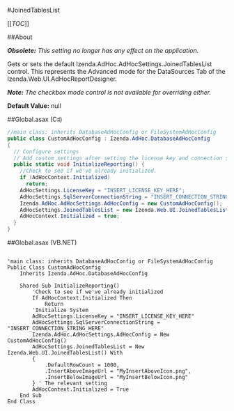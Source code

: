#JoinedTablesList

[[_TOC_]]

##About

_**Obsolete:** This setting no longer has any effect on the application._

Gets or sets the default Izenda.AdHoc.AdHocSettings.JoinedTablesList control. This represents the Advanced mode for the DataSources Tab of the Izenda.Web.UI.AdHocReportDesigner. 

_**Note:** The checkbox mode control is not available for overriding either._

**Default Value:** null

##Global.asax (C♯)

```csharp
//main class: inherits DatabaseAdHocConfig or FileSystemAdHocConfig
public class CustomAdHocConfig : Izenda.AdHoc.DatabaseAdHocConfig
{
  // Configure settings
  // Add custom settings after setting the license key and connection string by overriding the ConfigureSettings() method
  public static void InitializeReporting() {
    //Check to see if we've already initialized.
    if (AdHocContext.Initialized)
      return;
    AdHocSettings.LicenseKey = "INSERT_LICENSE_KEY_HERE";
    AdHocSettings.SqlServerConnectionString = "INSERT_CONNECTION_STRING_HERE";
    Izenda.AdHoc.AdHocSettings.AdHocConfig = new CustomAdHocConfig();
    AdHocSettings.JoinedTablesList = new Izenda.Web.UI.JoinedTablesList() { DefaultRowCount = 1000, InsertAboveImageUrl = "MyInsertAboveIcon.png", InsertBelowImageUrl = "MyInsertBelowIcon.png" }; //The relevant setting
    AdHocContext.Initialized = true;
  }
}
```

##Global.asax (VB.NET)

```visualbasic

'main class: inherits DatabaseAdHocConfig or FileSystemAdHocConfig
Public Class CustomAdHocConfig
    Inherits Izenda.AdHoc.DatabaseAdHocConfig

    Shared Sub InitializeReporting()
        'Check to see if we've already initialized
        If AdHocContext.Initialized Then
            Return
        'Initialize System
        AdHocSettings.LicenseKey = "INSERT_LICENSE_KEY_HERE"
        AdHocSettings.SqlServerConnectionString = "INSERT_CONNECTION_STRING_HERE"
        Izenda.AdHoc.AdHocSettings.AdHocConfig = New CustomAdHocConfig()
        AdHocSettings.JoinedTablesList = New Izenda.Web.UI.JoinedTablesList() With
        {
            .DefaultRowCount = 1000,
            .InsertAboveImageUrl = "MyInsertAboveIcon.png",
            .InsertBelowImageUrl = "MyInsertBelowIcon.png"
        } ' The relevant setting        
        AdHocContext.Initialized = True
    End Sub
End Class
```